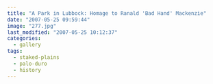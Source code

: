 ```yaml
---
title: "A Park in Lubbock: Homage to Ranald 'Bad Hand' Mackenzie"
date: "2007-05-25 09:59:44"
image: "277.jpg"
last_modified: "2007-05-25 10:12:37"
categories:
  - gallery
tags:
  - staked-plains
  - palo-duro
  - history  
---
```

